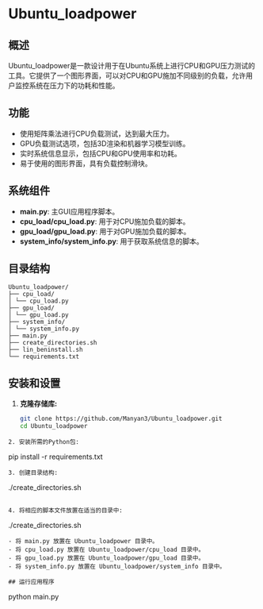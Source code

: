 # Ubuntu_loadpower

## 概述
Ubuntu_loadpower是一款设计用于在Ubuntu系统上进行CPU和GPU压力测试的工具。它提供了一个图形界面，可以对CPU和GPU施加不同级别的负载，允许用户监控系统在压力下的功耗和性能。

## 功能
- 使用矩阵乘法进行CPU负载测试，达到最大压力。
- GPU负载测试选项，包括3D渲染和机器学习模型训练。
- 实时系统信息显示，包括CPU和GPU使用率和功耗。
- 易于使用的图形界面，具有负载控制滑块。

## 系统组件
- **main.py**: 主GUI应用程序脚本。
- **cpu_load/cpu_load.py**: 用于对CPU施加负载的脚本。
- **gpu_load/gpu_load.py**: 用于对GPU施加负载的脚本。
- **system_info/system_info.py**: 用于获取系统信息的脚本。

## 目录结构
```
Ubuntu_loadpower/
├── cpu_load/
│ └── cpu_load.py
├── gpu_load/
│ └── gpu_load.py
├── system_info/
│ └── system_info.py
├── main.py
├── create_directories.sh
├── lin_beninstall.sh
└── requirements.txt
```

## 安装和设置

1. **克隆存储库:**
   ```sh
   git clone https://github.com/Manyan3/Ubuntu_loadpower.git
   cd Ubuntu_loadpower
  ```
2. 安装所需的Python包:
```
pip install -r requirements.txt

```
3. 创建目录结构:
```
./create_directories.sh

```

4. 将相应的脚本文件放置在适当的目录中:

```
./create_directories.sh

```
- 将 main.py 放置在 Ubuntu_loadpower 目录中。
- 将 cpu_load.py 放置在 Ubuntu_loadpower/cpu_load 目录中。
- 将 gpu_load.py 放置在 Ubuntu_loadpower/gpu_load 目录中。
- 将 system_info.py 放置在 Ubuntu_loadpower/system_info 目录中。

## 运行应用程序

```
python main.py

```



















